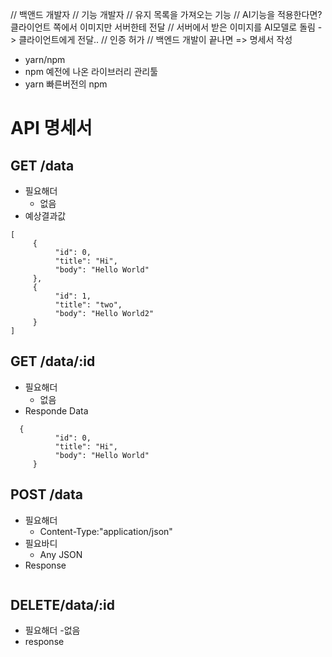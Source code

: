 // 백앤드 개발자
// 기능 개발자
// 유지 목록을 가져오는 기능
// AI기능을 적용한다면? 클라이언트 쪽에서 이미지만 서버한테 전달
// 서버에서 받은 이미지를 AI모델로 돌림 - > 클라이언트에게 전달..
// 인증 허가
// 백엔드 개발이 끝나면 => 명세서 작성

- yarn/npm
- npm 예전에 나온 라이브러리 관리툴
- yarn 빠른버전의 npm

# API 명세서
## GET /data
- 필요해더
    - 없음
- 예상결과값
```
[
     {
          "id": 0,
          "title": "Hi",
          "body": "Hello World"
     },
     {
          "id": 1,
          "title": "two",
          "body": "Hello World2"
     }
]
```

## GET /data/:id
- 필요해더
    - 없음
- Responde Data
```
  {
          "id": 0,
          "title": "Hi",
          "body": "Hello World"
     }
```
## POST /data
- 필요해더
    - Content-Type:"application/json"
- 필요바디
    - Any JSON
- Response
    ~~~

## DELETE/data/:id
- 필요해더 
    -없음
- response


